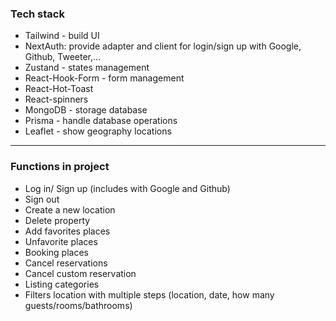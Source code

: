 ### Tech stack
- Tailwind - build UI
- NextAuth: provide adapter and client for login/sign up with Google, Github, Tweeter,...
- Zustand - states management
- React-Hook-Form - form management
- React-Hot-Toast
- React-spinners
- MongoDB - storage database
- Prisma - handle database operations
- Leaflet - show geography locations
--------------------------------------
### Functions in project
- Log in/ Sign up (includes with Google and Github)
- Sign out
- Create a new location
- Delete property
- Add favorites places
- Unfavorite places
- Booking places
- Cancel reservations
- Cancel custom reservation
- Listing categories
- Filters location with multiple steps (location, date, how many guests/rooms/bathrooms)


